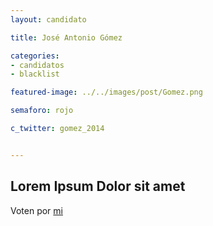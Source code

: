 ```yaml
---
layout: candidato

title: José Antonio Gómez

categories: 
- candidatos
- blacklist

featured-image: ../../images/post/Gomez.png

semaforo: rojo

c_twitter: gomez_2014


---
```

Lorem Ipsum Dolor sit amet
---

Voten por [mi][left]

[left]: https://candideit.org
